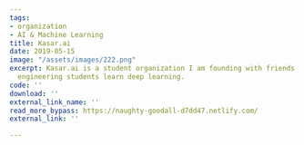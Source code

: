 ```yaml
---
tags:
- organization
- AI & Machine Learning
title: Kasar.ai
date: 2019-05-15
image: "/assets/images/222.png"
excerpt: Kasar.ai is a student organization I am founding with friends. It will help
  engineering students learn deep learning.
code: ''
download: ''
external_link_name: ''
read_more_bypass: https://naughty-goodall-d7dd47.netlify.com/
external_link: ''

---
```

